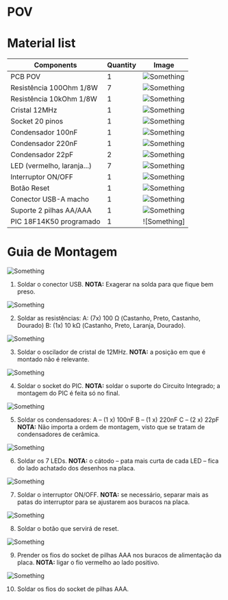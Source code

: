 # POV

# Material list

| Components | Quantity | Image |
| -----------|----------|-------|
| PCB POV | 1 | ![Something](images/pcb.png) |
| Resistência 100Ohm 1/8W | 7 | ![Something](images/resistencia_1k.jpg) |
| Resistência 10kOhm 1/8W | 1 | ![Something](images/resistencia_1k.jpg) |
| Cristal 12MHz | 1 | ![Something](images/cristal-quartzo.jpg) |
| Socket 20 pinos | 1 | ![Something](images/estampado20pinos.jpg) |
| Condensador 100nF | 1 | ![Something](images/Condensador_100nF.jpg) |
| Condensador 220nF | 1 | ![Something](images/Condensador_200nF.jpg)|
| Condensador 22pF | 2 | ![Something](images/Condensador_22.jpg) |
| LED (vermelho, laranja...) | 7 | ![Something](images/led.jpg) |
| Interruptor ON/OFF | 1 | ![Something](images/Interruptor.jpg) |
| Botão Reset | 1 | ![Something](images/Botão_Reset.jpg) |
| Conector USB-A macho | 1 | ![Something](images/Conector_USB-A_macho.jpg) |
| Suporte 2 pilhas AA/AAA | 1 | ![Something](images/pilhasAA.jpg) |
| PIC 18F14K50 programado | 1 | ![Something] |



# Guia de Montagem
![Something](images/1.png)
1. Soldar o conector USB.
**NOTA:** Exagerar na solda para que fique bem preso.

![Something](images/2.png)

2. Soldar as resistências:
A: (7x) 100 Ω (Castanho, Preto, Castanho, Dourado)
B: (1x) 10 kΩ (Castanho, Preto, Laranja, Dourado).

![Something](images/3.png)

3. Soldar o oscilador de cristal de 12MHz.
**NOTA:** a posição em que é montado não é relevante.

![Something](images/4.png)

4. Soldar o socket do PIC.
**NOTA:** soldar o suporte do Circuito Integrado; a montagem do PIC é feita só no final.

![Something](images/5.png)

5. Soldar os condensadores:
A – (1 x) 100nF
B – (1 x) 220nF
C – (2 x) 22pF
**NOTA:** Não importa a ordem de montagem, visto que se tratam de condensadores de cerâmica.

![Something](images/6.png)

6. Soldar os 7 LEDs.
**NOTA:** o cátodo – pata mais curta de cada LED – fica do lado achatado dos desenhos na placa.

![Something](images/7.png)

7. Soldar o interruptor ON/OFF.
**NOTA:** se necessário, separar mais as patas do interruptor para se ajustarem aos buracos na placa.

![Something](images/8.png)

8. Soldar o botão que servirá de reset.

![Something](images/9.png)

9. Prender os fios do socket de pilhas AAA nos buracos de alimentação da placa.
**NOTA:** ligar o fio vermelho ao lado positivo.

![Something](images/10.png)

10. Soldar os fios do socket de pilhas AAA.

